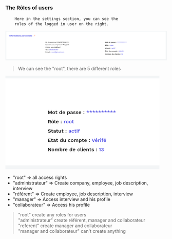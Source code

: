 ### The Rôles of users

        Here in the settings section, you can see the
        roles of the logged in user on the right.

![home-page](./img_manual/info-user-role.png)

> We can see the "root", there are 5 different roles

![home-page](./img_manual/info-user-role-2.png)

- "root" => all access rights
- "administrateur" => Create company, employee, job description, interview
- "référent" => Create employee, job description, interview
- "manager" => Access interview and his profile
- "collaborateur" => Access his profile

> "root" create any roles for users  
> "administrateur" create référent, manager and collaborateur  
> "referent" create manager and collaborateur  
> "manager and collaborateur" can't create anything
